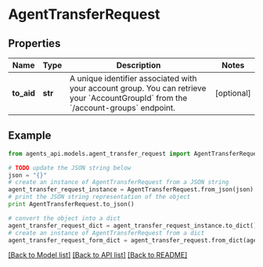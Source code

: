 # AgentTransferRequest


## Properties
Name | Type | Description | Notes
------------ | ------------- | ------------- | -------------
**to_aid** | **str** | A unique identifier associated with your account group. You can retrieve your &#x60;AccountGroupId&#x60; from the &#x60;/account-groups&#x60; endpoint. | [optional] 

## Example

```python
from agents_api.models.agent_transfer_request import AgentTransferRequest

# TODO update the JSON string below
json = "{}"
# create an instance of AgentTransferRequest from a JSON string
agent_transfer_request_instance = AgentTransferRequest.from_json(json)
# print the JSON string representation of the object
print AgentTransferRequest.to_json()

# convert the object into a dict
agent_transfer_request_dict = agent_transfer_request_instance.to_dict()
# create an instance of AgentTransferRequest from a dict
agent_transfer_request_form_dict = agent_transfer_request.from_dict(agent_transfer_request_dict)
```
[[Back to Model list]](../README.md#documentation-for-models) [[Back to API list]](../README.md#documentation-for-api-endpoints) [[Back to README]](../README.md)


